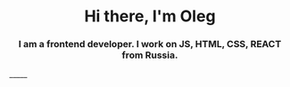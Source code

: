 <h1 align="center">Hi there, I'm Oleg
</h1>
<h3 align="center">I am a frontend developer. I work on JS, HTML, CSS, REACT from Russia.</h3>
_____
